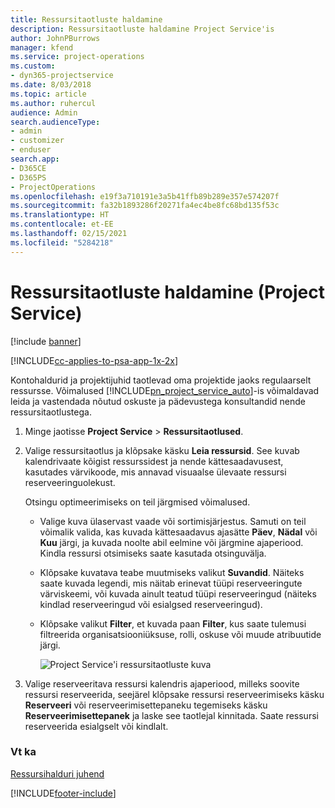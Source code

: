 ```yaml
---
title: Ressursitaotluste haldamine
description: Ressursitaotluste haldamine Project Service'is
author: JohnPBurrows
manager: kfend
ms.service: project-operations
ms.custom:
- dyn365-projectservice
ms.date: 8/03/2018
ms.topic: article
ms.author: ruhercul
audience: Admin
search.audienceType:
- admin
- customizer
- enduser
search.app:
- D365CE
- D365PS
- ProjectOperations
ms.openlocfilehash: e19f3a710191e3a5b41ffb89b289e357e574207f
ms.sourcegitcommit: fa32b1893286f20271fa4ec4be8fc68bd135f53c
ms.translationtype: HT
ms.contentlocale: et-EE
ms.lasthandoff: 02/15/2021
ms.locfileid: "5284218"
---
```

# <a name="manage-resource-requests-project-service"></a>Ressursitaotluste haldamine (Project Service)

[!include [banner](../includes/psa-now-project-operations.md)]

[!INCLUDE[cc-applies-to-psa-app-1x-2x](../includes/cc-applies-to-psa-app-1x-2x.md)]

Kontohaldurid ja projektijuhid taotlevad oma projektide jaoks regulaarselt ressursse. Võimalused [!INCLUDE[pn_project_service_auto](../includes/pn-project-service-auto.md)]-is võimaldavad leida ja vastendada nõutud oskuste ja pädevustega konsultandid nende ressursitaotlustega.  
  
1. Minge jaotisse **Project Service** > **Ressursitaotlused**.  
  
2. Valige ressursitaotlus ja klõpsake käsku **Leia ressursid**. See kuvab kalendrivaate kõigist ressurssidest ja nende kättesaadavusest, kasutades värvikoode, mis annavad visuaalse ülevaate ressursi reserveeringuolekust.  
  
    Otsingu optimeerimiseks on teil järgmised võimalused.  
  
   -   Valige kuva ülaservast vaade või sortimisjärjestus. Samuti on teil võimalik valida, kas kuvada kättesaadavus ajasätte **Päev**, **Nädal** või **Kuu** järgi, ja kuvada noolte abil eelmine või järgmine ajaperiood. Kindla ressursi otsimiseks saate kasutada otsinguvälja.  
  
   -   Klõpsake kuvatava teabe muutmiseks valikut **Suvandid**. Näiteks saate kuvada legendi, mis näitab erinevat tüüpi reserveeringute värviskeemi, või kuvada ainult teatud tüüpi reserveeringud (näiteks kindlad reserveeringud või esialgsed reserveeringud).  
  
   -   Klõpsake valikut **Filter**, et kuvada paan **Filter**, kus saate tulemusi filtreerida organisatsiooniüksuse, rolli, oskuse või muude atribuutide järgi.  
  
       ![Project Service'i ressursitaotluste kuva](../psa/media/project-service-resource-request-screen.png "Project Service'i ressursitaotluste kuva")  
  
3. Valige reserveeritava ressursi kalendris ajaperiood, milleks soovite ressursi reserveerida, seejärel klõpsake ressursi reserveerimiseks käsku **Reserveeri** või reserveerimisettepaneku tegemiseks käsku **Reserveerimisettepanek** ja laske see taotlejal kinnitada. Saate ressursi reserveerida esialgselt või kindlalt.  
  
### <a name="see-also"></a>Vt ka  
 [Ressursihalduri juhend](../psa/resource-manager-guide.md)


[!INCLUDE[footer-include](../includes/footer-banner.md)]